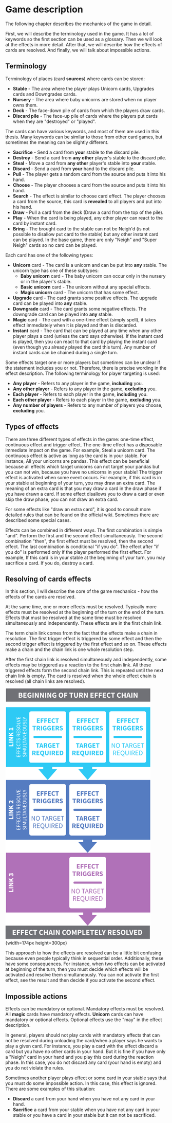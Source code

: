 # Game description

The following chapter describes the mechanics of the game in detail.

First, we will describe the terminology used in the game. It has a lot of keywords
so the first section can be used as a glossary.
Then we will look at the effects in more detail.
After that, we will describe how the effects of cards are resolved.
And finally, we will talk about impossible actions.

## Terminology

Terminology of places (card **sources**) where cards can be stored:

- **Stable** - The area where the player plays Unicorn cards, Upgrades cards
and Downgrades cards.
- **Nursery** - The area where baby unicorns are stored when no player owns them.
- **Deck** - The face-down pile of cards from which the players draw cards.
- **Discard pile** - The face-up pile of cards where the players put cards
when they are "destroyed" or "played".

The cards can have various keywords, and most of them are used in this thesis. Many keywords can be similar to those from other card games, but sometimes the meaning can be slightly different.

- **Sacrifice** - Send a card from **your** stable to the discard pile.
- **Destroy** - Send a card from **any other** player's stable to the discard pile.
- **Steal** - Move a card from **any other** player's stable into **your** stable.
- **Discard** - Send a card from **your** hand to the discard pile.
- **Pull** - The player gets a random card from the source and puts it into his hand.
- **Choose** - The player chooses a card from the source and puts it into his hand.
- **Search** - The effect is similar to choose card effect. The player chooses a
card from the source, this card is **revealed** to all players and put into his hand.
- **Draw** - Pull a card from the deck (Draw a card from the top of the pile).
- **Play** - When the card is being played, any other player can react to the card by instant card.
- **Bring** - The brought card to the stable can not be Neigh'd (is not possible to disallow put card to the stable) but any other instant card can be played. In the base game, there are only "Neigh" and "Super Neigh" cards so no card can be played.

Each card has one of the following types:

- **Unicorn** card - The card is a unicorn and can be put into **any** stable. The unicorn type has one of these subtypes:
    - **Baby unicorn** card - The baby unicorn can occur only in the nursery or in the player's stable.
    - **Basic unicorn** card - The unicorn without any special effects.
    - **Magic unicorn** card - The unicorn that has some effect.
- **Upgrade** card - The card grants some positive effects. The upgrade card can be played into **any** stable.
- **Downgrade** card - The card grants some negative effects. The downgrade card can be played into **any** stable.
- **Magic** card - The card with a one-time effect (simply spell), it takes effect immediately when it is played and then is discarded.
- **Instant** card - The card that can be played at any time when any other player plays a card (unless the card says otherwise). If the instant card is played, then you can react to that card by playing the instant card (even though you already played the card this turn). Any number of instant cards can be chained during a single turn.

Some effects target one or more players but sometimes can be unclear if the statement includes you or not. Therefore, there is precise wording in the effect description. The following terminology for player targeting is used:

- **Any player** - Refers to any player in the game, __including__ you.
- **Any other player** - Refers to any player in the game, __excluding__ you.
- **Each player** - Refers to each player in the game, __including__ you.
- **Each other player** - Refers to each player in the game, __excluding__ you.
- **Any number of players** - Refers to any number of players you choose, __excluding__ you.

## Types of effects

There are three different types of effects in the game: one-time effect, continuous effect and trigger effect. The one-time effect has a disposable immediate impact on the game. For example, Steal a unicorn card.
The continuous effect is active as long as the card is in your stable. For instance, All your unicorns are pandas. This effect can be beneficial because all effects which target unicorns can not target your pandas but you can not win, because you have no unicorns in your stable!
The trigger effect is activated when some event occurs. For example, if this card is in your stable at beginning of your turn, you may draw an extra card. The meaning of an extra card is that you may draw a card in the draw phase if you have drawn a card. If some effect disallows you to draw a card or even skip the draw phase, you can not draw an extra card.

For some effects like "draw an extra card", it is good to consult more detailed rules that can be found on the official wiki. Sometimes there are described some special cases.

Effects can be combined in different ways. The first combination is simple "and". Perform the first and the second effect simultaneously. The second combination "then",
the first effect must be resolved, then the second effect.
The last combination is conditional "if you do". The effect after "if you do" is performed only if the player performed the first effect. For example, If this card is in your stable at the beginning of your turn, you may sacrifice a card. If you do, destroy a card.

## Resolving of cards effects

In this section, I will describe the core of the game mechanics - how the effects of the cards are resolved.

At the same time, one or more effects must be resolved. Typically more effects must be resolved at the beginning of the turn or the end of the turn. Effects that must be resolved at the same time must be resolved simultaneously and independently. These effects are in the first chain link.

The term chain link comes from the fact that the effects make a chain in resolution. The first trigger effect is triggered by some effect and then the second trigger effect is triggered by the first effect and so on. These effects make a chain and the chain link is one whole resolution step.

After the first chain link is resolved simultaneously and independently, some effects may be triggered as a reaction to the first chain link. All these triggered effects form the second chain link. This is repeated until the next chain link is empty. The card is resolved when the whole effect chain is resolved (all chain links are resolved).

![This image shows how could look whole chain effect with individual chain links. This image was used from the official game rules.](img/chain-link.png){width=174px height=300px}

This approach to how the effects are resolved can be a little bit confusing because even people typically think in sequential order. Additionally, these have some consequences. For instance, when two effects can be activated at beginning of the turn, then you must decide which effects will be activated and resolve them simultaneously. You can not activate the first effect, see the result and then decide if you activate the second effect.

## Impossible actions

Effects can be mandatory or optional. Mandatory effects must be resolved. All **magic** cards have mandatory effects. **Unicorn** cards can have mandatory or optional effects. Optional effects use the "may" in the effect description.

In general, players should not play cards with mandatory effects that can not be resolved during unloading the card/when a player says he wants to play a given card. For instance, you play a card with the effect discard a card but you have no other cards in your hand. But it is fine if you have only a "Neigh" card in your hand and you play this card during the reaction phase. In this case, you do not discard any card (your hand is empty) and you do not violate the rules.

Sometimes another player plays effect or some card in your stable says that you must do some impossible action. In this case, this effect is ignored. There are some examples of this situation:

- **Discard** a card from your hand when you have not any card in your hand.
- **Sacrifice** a card from your stable when you have not any card in your stable or you have a card in your stable but it can not be sacrificed.
